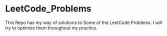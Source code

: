 # LeetCode_Problems

This Repo has my way of solutions to Some of the LeetCode Problems. I will try to optimize them throughout my practice.
